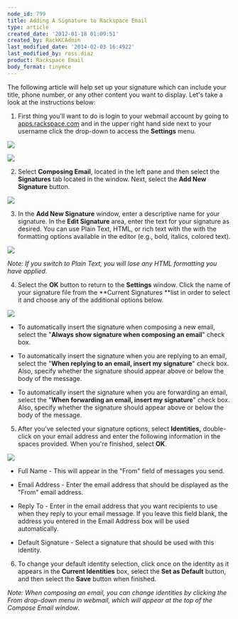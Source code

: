 ```yaml
---
node_id: 799
title: Adding A Signature to Rackspace Email
type: article
created_date: '2012-01-18 01:09:51'
created_by: RackKCAdmin
last_modified_date: '2014-02-03 16:4922'
last_modified_by: ross.diaz
product: Rackspace Email
body_format: tinymce
---
```


The following article will help set up your signature which can include
your title, phone number, or any other content you want to display.
Let's take a look at the instructions below:  

1. First thing you'll want to do is login to your webmail account by
going to [apps.rackspace.com](http://apps.rackspace.com) and in the
upper right hand side next to your username click the drop-down to
access the **Settings** menu. 

![](/knowledge_center/sites/default/files/field/image/WebmailBar.png) 

 

![](/knowledge_center/sites/default/files/field/image/WebmailSettings.png)

2. Select **Composing Email**, located in the left pane and then select
the **Signatures** tab located in the window. Next, select the **Add New
Signature** button.

![](/knowledge_center/sites/default/files/field/image/AddNewSig.png) 

3. In the **Add New Signature** window, enter a descriptive name for
your signature. In the **Edit Signature** area, enter the text for your
signature as desired. You can use Plain Text, HTML, or rich text with
the with the formatting options available in the editor (e.g., bold,
italics, colored text). 

![](/knowledge_center/sites/default/files/field/image/TestSig.png) 

*Note:* *If you switch to Plain Text, you will lose any HTML formatting
you have applied.* 

4. Select the **OK** button to return to the **Settings** window. Click
the name of your signature file from the **Current Signatures **list in
order to select it and choose any of the additional options below.

![](/knowledge_center/sites/default/files/field/image/SigOptions.png) 

-   To automatically insert the signature when composing a new email,
    select the "**Always show signature when composing an email**" check
    box.

-   To automatically insert the signature when you are replying to an
    email, select the "**When replying to an email, insert my
    signature**" check box. Also, specify whether the signature should
    appear above or below the body of the message.

-   To automatically insert the signature when you are forwarding an
    email, select the "**When forwarding an email, insert my
    signature**" check box. Also, specify whether the signature should
    appear above or below the body of the message.

 

5. After you've selected your signature options, select
**Identities,** double-click on your email address and enter the
following information in the spaces provided. When you're finished,
select **OK**.

![](http://c2920127.r27.cf2.rackcdn.com/(E%26A)RackspaceEmailSignature6.png) 

-   Full Name - This will appear in the "From" field of messages you
    send.

-   Email Address - Enter the email address that should be displayed as
    the "From" email address.

-   Reply To - Enter in the email address that you want recipients to
    use when they reply to your email message. If you leave this field
    blank, the address you entered in the Email Address box will be used
    automatically.

-   Default Signature - Select a signature that should be used with this
    identity.

6. To change your default identity selection, click once on the
identity as it appears in the **Current Identities** box, select
the **Set as Default** button, and then select the **Save** button when
finished.

*Note:* *When composing an email, you can change identities by clicking
the From drop-down menu in webmail, which will appear at the top of the
Compose Email window*.

